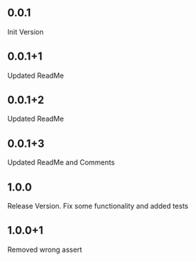## 0.0.1
Init Version
## 0.0.1+1
Updated ReadMe
## 0.0.1+2
Updated ReadMe
## 0.0.1+3
Updated ReadMe and Comments
## 1.0.0
Release Version. Fix some functionality and added tests
## 1.0.0+1
Removed wrong assert
